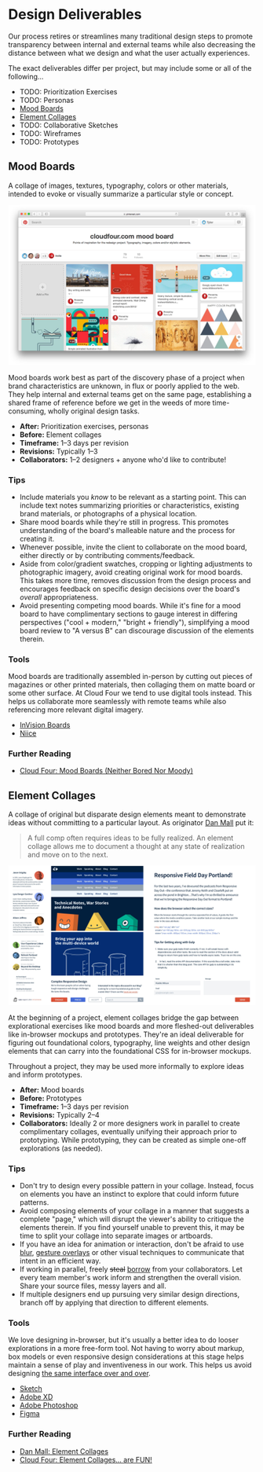 # Design Deliverables

Our process retires or streamlines many traditional design steps to promote transparency between internal and external teams while also decreasing the distance between what we design and what the user actually experiences.

The exact deliverables differ per project, but may include some or all of the following…

- TODO: Prioritization Exercises
- TODO: Personas
- [Mood Boards](#mood-boards)
- [Element Collages](#element-collages)
- TODO: Collaborative Sketches
- TODO: Wireframes
- TODO: Prototypes

## Mood Boards

A collage of images, textures, typography, colors or other materials, intended to evoke or visually summarize a particular style or concept.

![](./images/moodboard-cloudfour.png)

Mood boards work best as part of the discovery phase of a project when brand characteristics are unknown, in flux or poorly applied to the web. They help internal and external teams get on the same page, establishing a shared frame of reference before we get in the weeds of more time-consuming, wholly original design tasks.

- **After:** Prioritization exercises, personas
- **Before:** Element collages
- **Timeframe:** 1–3 days per revision
- **Revisions:** Typically 1–3
- **Collaborators:** 1–2 designers + anyone who'd like to contribute!

### Tips

- Include materials you _know_ to be relevant as a starting point. This can include text notes summarizing priorities or characteristics, existing brand materials, or photographs of a physical location.
- Share mood boards while they're still in progress. This promotes understanding of the board's malleable nature and the process for creating it.
- Whenever possible, invite the client to collaborate on the mood board, either directly or by contributing comments/feedback.
- Aside from color/gradient swatches, cropping or lighting adjustments to photographic imagery, avoid creating original work for mood boards. This takes more time, removes discussion from the design process and encourages feedback on specific design decisions over the board's _overall_ appropriateness.
- Avoid presenting competing mood boards. While it's fine for a mood board to have complimentary sections to gauge interest in differing perspectives ("cool + modern," "bright + friendly"), simplifying a mood board review to "A versus B" can discourage discussion of the elements therein.

### Tools

Mood boards are traditionally assembled in-person by cutting out pieces of magazines or other printed materials, then collaging them on matte board or some other surface. At Cloud Four we tend to use digital tools instead. This helps us collaborate more seamlessly with remote teams while also referencing more relevant digital imagery.

- [InVision Boards](https://www.invisionapp.com/blog/boards-share-design-inspiration-assets/)
- [Niice](https://niice.co/)

### Further Reading

- [Cloud Four: Mood Boards (Neither Bored Nor Moody)](https://cloudfour.com/thinks/mood-boards/)

## Element Collages

A collage of original but disparate design elements meant to demonstrate ideas without committing to a particular layout. As originator [Dan Mall](http://v3.danielmall.com/articles/rif-element-collages/) put it:

> A full comp often requires ideas to be fully realized. An element collage allows me to document a thought at any state of realization and move on to the next.

![](./images/elementcollage-cloudfour.jpg)

At the beginning of a project, element collages bridge the gap between explorational exercises like mood boards and more fleshed-out deliverables like in-browser mockups and prototypes. They're an ideal deliverable for figuring out foundational colors, typography, line weights and other design elements that can carry into the foundational CSS for in-browser mockups.

Throughout a project, they may be used more informally to explore ideas and inform prototypes.

- **After:** Mood boards
- **Before:** Prototypes
- **Timeframe:** 1–3 days per revision
- **Revisions:** Typically 2–4
- **Collaborators:** Ideally 2 or more designers work in parallel to create complimentary collages, eventually unifying their approach prior to prototyping. While prototyping, they can be created as simple one-off explorations (as needed).

### Tips

- Don't try to design every possible pattern in your collage. Instead, focus on elements you have an instinct to explore that could inform future patterns.
- Avoid composing elements of your collage in a manner that suggests a complete "page," which will disrupt the viewer's ability to critique the elements therein. If you find yourself unable to prevent this, it may be time to split your collage into separate images or artboards.
- If you have an idea for animation or interaction, don't be afraid to use [blur](http://v3.danielmall.com/articles/rif-element-collages/rif-element-collage-sample.png), [gesture overlays](https://www.lukew.com/ff/entry.asp?1071) or other visual techniques to communicate that intent in an efficient way.
- If working in parallel, freely <del>steal</del> <ins>borrow</ins> from your collaborators. Let every team member's work inform and strengthen the overall vision. Share your source files, messy layers and all.
- If multiple designers end up pursuing very similar design directions, branch off by applying that direction to different elements.

### Tools

We love designing in-browser, but it's usually a better idea to do looser explorations in a more free-form tool. Not having to worry about markup, box models or even responsive design considerations at this stage helps maintain a sense of play and inventiveness in our work. This helps us avoid designing [the same interface over and over](http://www.novolume.co.uk/blog/all-websites-look-the-same/).

- [Sketch](https://www.sketchapp.com/)
- [Adobe XD](http://www.adobe.com/products/experience-design.html)
- [Adobe Photoshop](http://www.adobe.com/products/photoshop.html)
- [Figma](https://www.figma.com/)

### Further Reading

- [Dan Mall: Element Collages](http://v3.danielmall.com/articles/rif-element-collages/)
- [Cloud Four: Element Collages… are FUN!](https://cloudfour.com/thinks/element-collages-are-fun/)
